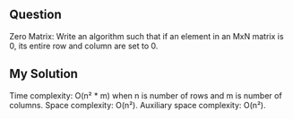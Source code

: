 ## Question
Zero Matrix: Write an algorithm such that if an element in an MxN matrix is 0, its entire row and
column are set to 0.

## My Solution
Time complexity: O(n² * m) when n is number of rows and m is number of columns.
Space complexity: O(n²).
Auxiliary space complexity: O(n²).
